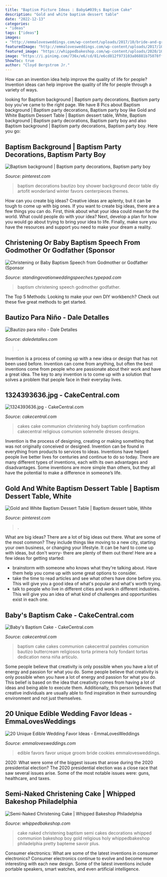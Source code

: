 ```yaml
---
title: "Baptism Picture Ideas : Baby&#039;s Baptism Cake"
description: "Gold and white baptism dessert table"
date: "2022-12-13"
categories:
- "ideas"
tags: ["ideas"]
images:
- "http://emmalovesweddings.com/wp-content/uploads/2017/10/bride-and-groom-cookies-edible-wedding-favors.jpg"
featuredImage: "http://emmalovesweddings.com/wp-content/uploads/2017/10/bride-and-groom-cookies-edible-wedding-favors.jpg"
featured_image: "https://whippedbakeshop.com/wp-content/uploads/2020/10/naked-christening-cake-whipped-bakeshop-2.jpg"
image: "https://i.pinimg.com/736x/e6/cd/81/e6cd812f973103a86881b75078ff6ce6.jpg"
ShowToc: true
author: "Cloyd Bergstrom Jr."
---
```



How can an invention idea help improve the quality of life for people?
Invention ideas can help improve the quality of life for people through a variety of ways.

	

		
looking for Baptism background | Baptism party decorations, Baptism party boy you've came to the right page. We have 8 Pics about Baptism background | Baptism party decorations, Baptism party boy like Gold and White Baptism Dessert Table | Baptism dessert table, White, Baptism background | Baptism party decorations, Baptism party boy and also Baptism background | Baptism party decorations, Baptism party boy. Here you go:
		
    
## Baptism Background | Baptism Party Decorations, Baptism Party Boy

<img loading=lazy src="https://i.pinimg.com/736x/e6/cd/81/e6cd812f973103a86881b75078ff6ce6.jpg" onerror="this.onerror=null;this.src='https://tse1.mm.bing.net/th?id=OIP.WZlxWNj_9LY6NDlH_JEsEwHaJ3&amp;pid=15.1';" alt="Baptism background | Baptism party decorations, Baptism party boy">

_Source: pinterest.com_

>baptism decorations bautizo boy shower background decor table diy artofit wonderland winter favors centerpieces themes. 

	

How can you create big ideas?
Creative ideas are aplenty, but it can be tough to come up with big ones. If you want to create big ideas, there are a few things you can do. First, think about what your idea could mean for the world. What could people do with your idea? Next, develop a plan for how you would go about trying to bring your idea to life. Finally, make sure you have the resources and support you need to make your dream a reality.

    
## Christening Or Baby Baptism Speech From Godmother Or Godfather (Sponsor

<img loading=lazy src="https://standingovationweddingspeeches.typepad.com/.a/6a0147e30384b4970b0224df371d2c200b-600wi" onerror="this.onerror=null;this.src='https://tse4.mm.bing.net/th?id=OIP.L4djyqxaZLxDXu59bNi0fgHaLH&amp;pid=15.1';" alt="Christening or Baby Baptism Speech from Godmother or Godfather (Sponsor">

_Source: standingovationweddingspeeches.typepad.com_

>baptism christening speech godmother godfather. 

	

The Top 5 Methods:
Looking to make your own DIY workbench? Check out these five great methods to get started.

    
## Bautizo Para Niño - Dale Detalles

<img loading=lazy src="https://i0.wp.com/www.daledetalles.com/wp-content/uploads/2016/02/10-5.jpg" onerror="this.onerror=null;this.src='https://tse3.mm.bing.net/th?id=OIP.iAcaEuOZXRK0_ZRRPvy-tAHaE5&amp;pid=15.1';" alt="Bautizo para niño - Dale Detalles">

_Source: daledetalles.com_

>. 

	

Invention is a process of coming up with a new idea or design that has not been used before. Invention can come from anything, but often the best inventions come from people who are passionate about their work and have a great idea. The key to any invention is to come up with a solution that solves a problem that people face in their everyday lives.

    
## 1324393636.jpg - CakeCentral.com

<img loading=lazy src="https://cdn001.cakecentral.com/gallery/2015/03/900_477183cAp2_1324393636jpg.jpg" onerror="this.onerror=null;this.src='https://tse2.mm.bing.net/th?id=OIP.whKLgh7YJt0l9JdBS4jW1QHaKR&amp;pid=15.1';" alt="1324393636.jpg - CakeCentral.com">

_Source: cakecentral.com_

>cakes cake communion christening holy baptism confirmation cakecentral religious comunion solennelle dresses designs. 

	

Invention is the process of designing, creating or making something that was not originally conceived or designed. Invention can be found in everything from products to services to ideas. Inventions have helped people live better lives for centuries and continue to do so today. There are many different types of inventions, each with its own advantages and disadvantages. Some inventions are more simple than others, but they all have the potential to make a difference in someone’s life.

    
## Gold And White Baptism Dessert Table | Baptism Dessert Table, White

<img loading=lazy src="https://i.pinimg.com/736x/f2/d2/68/f2d268974d9deea69b2d0c7add9ab14f.jpg" onerror="this.onerror=null;this.src='https://tse2.mm.bing.net/th?id=OIP.Sa_BMO5wf4KAryCWEuTNiQHaLH&amp;pid=15.1';" alt="Gold and White Baptism Dessert Table | Baptism dessert table, White">

_Source: pinterest.com_

>. 

	

What are big ideas?
There are a lot of big ideas out there. What are some of the most common? They include things like moving to a new city, starting your own business, or changing your lifestyle. It can be hard to come up with ideas, but don't worry- there are plenty of them out there! Here are a few ideas for getting started: 
- brainstorm with someone who knows what they're talking about. Have them help you come up with some great options to consider. 
- take the time to read articles and see what others have done before you. This will give you a good idea of what's popular and what's worth trying. 
- talk to people who live in different cities and work in different industries. This will give you an idea of what kind of challenges and opportunities exist in each one.

    
## Baby&#039;s Baptism Cake - CakeCentral.com

<img loading=lazy src="https://cdn001.cakecentral.com/gallery/2015/03/900_722513QWJK_babys-baptism-cake.jpg" onerror="this.onerror=null;this.src='https://tse1.mm.bing.net/th?id=OIP.9UW-wbqW_zfWQqLmIWIwFwHaMY&amp;pid=15.1';" alt="Baby&#039;s Baptism Cake - CakeCentral.com">

_Source: cakecentral.com_

>baptism cake cakes communion cakecentral pasteles comunion bautizo buttercream religiosos torta primera holy fondant tortas dedication nena niña artículo. 

	

Some people believe that creativity is only possible when you have a lot of energy and passion for what you do.
Some people believe that creativity is only possible when you have a lot of energy and passion for what you do. This belief is based on the idea that creativity comes from having a lot of ideas and being able to execute them. Additionally, this person believes that creative individuals are usually able to find inspiration in their surrounding environment and not just themselves.

    
## 20 Unique Edible Wedding Favor Ideas - EmmaLovesWeddings

<img loading=lazy src="http://emmalovesweddings.com/wp-content/uploads/2017/10/bride-and-groom-cookies-edible-wedding-favors.jpg" onerror="this.onerror=null;this.src='https://tse4.mm.bing.net/th?id=OIP.VLg_5BjBJNTCGey0NPkEHgHaLH&amp;pid=15.1';" alt="20 Unique Edible Wedding Favor Ideas - EmmaLovesWeddings">

_Source: emmalovesweddings.com_

>edible favors favor unique groom bride cookies emmalovesweddings. 

	

2020: What were some of the biggest issues that arose during the 2020 presidential election?
The 2020 presidential election was a close race that saw several issues arise. Some of the most notable issues were: guns, healthcare, and taxes.

    
## Semi-Naked Christening Cake | Whipped Bakeshop Philadelphia

<img loading=lazy src="https://whippedbakeshop.com/wp-content/uploads/2020/10/naked-christening-cake-whipped-bakeshop-2.jpg" onerror="this.onerror=null;this.src='https://tse2.mm.bing.net/th?id=OIP.Q9zBQP3RWiR9KP5DNmMMMAHaKL&amp;pid=15.1';" alt="Semi-Naked Christening Cake | Whipped Bakeshop Philadelphia">

_Source: whippedbakeshop.com_

>cake naked christening baptism semi cakes decorations whipped communion bakeshop boy gold religious holy whippedbakeshop philadelphia pretty bapteme savoir plus. 

	

Consumer electronics: What are some of the latest inventions in consumer electronics?
Consumer electronics continue to evolve and become more interesting with each new design. Some of the latest inventions include portable speakers, smart watches, and even artificial intelligence.

